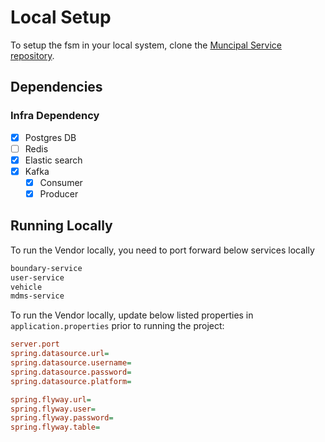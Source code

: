 # Local Setup

To setup the fsm in your local system, clone the [Muncipal Service repository](https://github.com/egovernments/municipal-services).

## Dependencies

### Infra Dependency

- [X] Postgres DB
- [ ] Redis
- [X] Elastic search
- [X] Kafka
  - [X] Consumer
  - [X] Producer

## Running Locally

To run the Vendor locally, you need to port forward below services locally

```bash
boundary-service
user-service
vehicle
mdms-service
```

To run the Vendor locally, update below listed properties in `application.properties` prior to running the project:

```ini
server.port
spring.datasource.url=
spring.datasource.username=
spring.datasource.password=
spring.datasource.platform=

spring.flyway.url=
spring.flyway.user=
spring.flyway.password=
spring.flyway.table=
```
